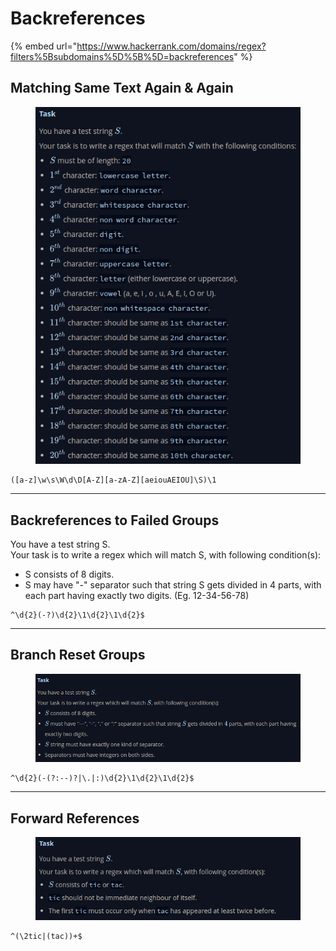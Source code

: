 # Backreferences

{% embed url="https://www.hackerrank.com/domains/regex?filters%5Bsubdomains%5D%5B%5D=backreferences" %}

## Matching Same Text Again & Again

<figure><img src="../.gitbook/assets/image (4) (1) (1).png" alt=""><figcaption></figcaption></figure>

```regex
([a-z]\w\s\W\d\D[A-Z][a-zA-Z][aeiouAEIOU]\S)\1
```

***

## Backreferences to Failed Groups

You have a test string S.\
Your task is to write a regex which will match S, with following condition(s):

* S consists of 8 digits.
* S may have "-" separator such that string S gets divided in 4 parts, with each part having exactly two digits. (Eg. 12-34-56-78)

```regex
^\d{2}(-?)\d{2}\1\d{2}\1\d{2}$
```

***

## Branch Reset Groups

<figure><img src="../.gitbook/assets/image (1) (1) (1) (1) (1) (1) (1).png" alt=""><figcaption></figcaption></figure>

```regex
^\d{2}(-(?:--)?|\.|:)\d{2}\1\d{2}\1\d{2}$
```

***

## Forward References

<figure><img src="../.gitbook/assets/image (2) (1) (1) (1) (1) (1).png" alt=""><figcaption></figcaption></figure>

```regex
^(\2tic|(tac))+$
```
